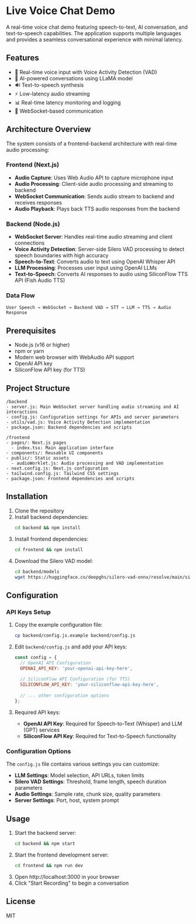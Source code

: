 # Live Voice Chat Demo

A real-time voice chat demo featuring speech-to-text, AI conversation, and text-to-speech capabilities. The application supports multiple languages and provides a seamless conversational experience with minimal latency.

## Features

- 🎤 Real-time voice input with Voice Activity Detection (VAD)
- 🤖 AI-powered conversations using LLaMA model
- 🔊 Text-to-speech synthesis
- ⚡ Low-latency audio streaming
- 📊 Real-time latency monitoring and logging
- 🎯 WebSocket-based communication

## Architecture Overview

The system consists of a frontend-backend architecture with real-time audio processing:

### Frontend (Next.js)
- **Audio Capture**: Uses Web Audio API to capture microphone input
- **Audio Processing**: Client-side audio processing and streaming to backend
- **WebSocket Communication**: Sends audio stream to backend and receives responses
- **Audio Playback**: Plays back TTS audio responses from the backend

### Backend (Node.js)
- **WebSocket Server**: Handles real-time audio streaming and client connections
- **Voice Activity Detection**: Server-side Silero VAD processing to detect speech boundaries with high accuracy
- **Speech-to-Text**: Converts audio to text using OpenAI Whisper API
- **LLM Processing**: Processes user input using OpenAI LLMs
- **Text-to-Speech**: Converts AI responses to audio using SiliconFlow TTS API (Fish Audio TTS)

### Data Flow
```
User Speech → WebSocket → Backend VAD → STT → LLM → TTS → Audio Response
```

## Prerequisites

- Node.js (v16 or higher)
- npm or yarn
- Modern web browser with WebAudio API support
- OpenAI API key
- SiliconFlow API key (for TTS)

## Project Structure

```
/backend
- server.js: Main WebSocket server handling audio streaming and AI interactions
- config.js: Configuration settings for APIs and server parameters
- utils/vad.js: Voice Activity Detection implementation
- package.json: Backend dependencies and scripts
```

```
/frontend
- pages/: Next.js pages
  - index.tsx: Main application interface
- components/: Reusable UI components
- public/: Static assets
  - audioWorklet.js: Audio processing and VAD implementation
- next.config.js: Next.js configuration
- tailwind.config.js: Tailwind CSS settings
- package.json: Frontend dependencies and scripts
```

## Installation

1. Clone the repository
2. Install backend dependencies: 
   ```bash
   cd backend && npm install
   ```
3. Install frontend dependencies: 
   ```bash
   cd frontend && npm install
   ```
4. Download the Silero VAD model:
   ```bash
   cd backend/models
   wget https://huggingface.co/deepghs/silero-vad-onnx/resolve/main/silero_vad.onnx
   ```

## Configuration

### API Keys Setup

1. Copy the example configuration file:
   ```bash
   cp backend/config.js.example backend/config.js
   ```

2. Edit `backend/config.js` and add your API keys:
   ```javascript
   const config = {
     // OpenAI API Configuration
     OPENAI_API_KEY: 'your-openai-api-key-here',
     
     // SiliconFlow API Configuration (for TTS)
     SILICONFLOW_API_KEY: 'your-siliconflow-api-key-here',
     
     // ... other configuration options
   };
   ```

3. Required API keys:
   - **OpenAI API Key**: Required for Speech-to-Text (Whisper) and LLM (GPT) services
   - **SiliconFlow API Key**: Required for Text-to-Speech functionality

### Configuration Options

The `config.js` file contains various settings you can customize:

- **LLM Settings**: Model selection, API URLs, token limits
- **Silero VAD Settings**: Threshold, frame length, speech duration parameters
- **Audio Settings**: Sample rate, chunk size, quality parameters
- **Server Settings**: Port, host, system prompt

## Usage

1. Start the backend server: 
   ```bash
   cd backend && npm start
   ```
2. Start the frontend development server: 
   ```bash
   cd frontend && npm run dev
   ```
3. Open http://localhost:3000 in your browser
4. Click "Start Recording" to begin a conversation

## License

MIT

